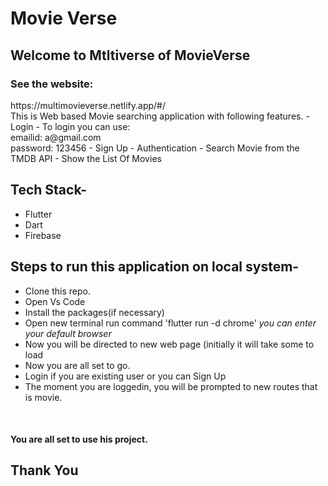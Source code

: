 # <div align="center">
  <h1>Movie Verse</h1>
  

## Welcome to Mtltiverse of MovieVerse
 ### See the website:
  <p>https://multimovieverse.netlify.app/#/ <br/>
This is Web based Movie searching application with following features.
- Login
- To login you can use: <br/>emailid:  a@gmail.com    <br/>password: 123456
- Sign Up
- Authentication
- Search Movie from the TMDB API
- Show the List Of Movies
<br/>


## Tech Stack-
- Flutter
- Dart
- Firebase

## Steps to run this application on local system-
- Clone this repo.
- Open Vs Code
- Install the packages(if necessary)
- Open new terminal run command 'flutter run -d chrome'   *you can enter your default browser*
- Now you will be directed to new web page (initially it will take some to load
- Now you are all set to go.
- Login if you are existing user or you can Sign Up
- The moment you are loggedin, you will be prompted to new routes that is movie.

<br/>

#### You are all set to use his project.

## Thank You
